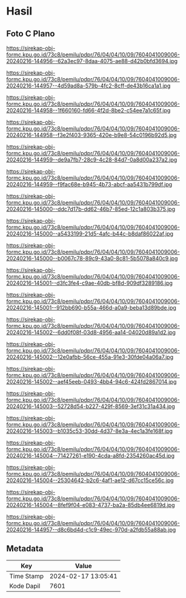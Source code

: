 # Hasil

## Foto C Plano

https://sirekap-obj-formc.kpu.go.id/73c8/pemilu/pdpr/76/04/04/10/09/7604041009006-20240216-144956--62a3ec97-8daa-4075-ae88-d42b0bfd3694.jpg

https://sirekap-obj-formc.kpu.go.id/73c8/pemilu/pdpr/76/04/04/10/09/7604041009006-20240216-144957--4d59ad8a-579b-4fc2-8cff-de43b16ca1a1.jpg

https://sirekap-obj-formc.kpu.go.id/73c8/pemilu/pdpr/76/04/04/10/09/7604041009006-20240216-144958--1f660160-fd66-4f2d-8be2-c54ee7a1c65f.jpg

https://sirekap-obj-formc.kpu.go.id/73c8/pemilu/pdpr/76/04/04/10/09/7604041009006-20240216-144958--f3e2f403-9365-420e-b9e8-54c0196b92d5.jpg

https://sirekap-obj-formc.kpu.go.id/73c8/pemilu/pdpr/76/04/04/10/09/7604041009006-20240216-144959--de9a7fb7-28c9-4c28-84d7-0a8d00a237a2.jpg

https://sirekap-obj-formc.kpu.go.id/73c8/pemilu/pdpr/76/04/04/10/09/7604041009006-20240216-144959--f9fac68e-b945-4b73-abcf-aa5431b799df.jpg

https://sirekap-obj-formc.kpu.go.id/73c8/pemilu/pdpr/76/04/04/10/09/7604041009006-20240216-145000--ddc7d17b-dd62-46b7-85ed-12c1a803b375.jpg

https://sirekap-obj-formc.kpu.go.id/73c8/pemilu/pdpr/76/04/04/10/09/7604041009006-20240216-145000--a5433199-21d5-4afc-b44c-b8daf86022af.jpg

https://sirekap-obj-formc.kpu.go.id/73c8/pemilu/pdpr/76/04/04/10/09/7604041009006-20240216-145000--b0067c78-89c9-43a0-8c81-5b5078a840c9.jpg

https://sirekap-obj-formc.kpu.go.id/73c8/pemilu/pdpr/76/04/04/10/09/7604041009006-20240216-145001--d3fc3fe4-c9ae-40db-bf8d-909df3289186.jpg

https://sirekap-obj-formc.kpu.go.id/73c8/pemilu/pdpr/76/04/04/10/09/7604041009006-20240216-145001--912bb690-b55a-466d-a0a9-beba13d89bde.jpg

https://sirekap-obj-formc.kpu.go.id/73c8/pemilu/pdpr/76/04/04/10/09/7604041009006-20240216-145002--6dd0f08f-03d8-4956-aa14-04020d89a1d2.jpg

https://sirekap-obj-formc.kpu.go.id/73c8/pemilu/pdpr/76/04/04/10/09/7604041009006-20240216-145002--12e0afbb-56ce-455a-91e3-30fde04a06a7.jpg

https://sirekap-obj-formc.kpu.go.id/73c8/pemilu/pdpr/76/04/04/10/09/7604041009006-20240216-145002--aef45eeb-0493-4bb4-94c6-424fd2867014.jpg

https://sirekap-obj-formc.kpu.go.id/73c8/pemilu/pdpr/76/04/04/10/09/7604041009006-20240216-145003--52728d54-b227-429f-8569-3ef31c31a434.jpg

https://sirekap-obj-formc.kpu.go.id/73c8/pemilu/pdpr/76/04/04/10/09/7604041009006-20240216-145003--b1035c53-30dd-4d37-8e3a-4ec1a3fe168f.jpg

https://sirekap-obj-formc.kpu.go.id/73c8/pemilu/pdpr/76/04/04/10/09/7604041009006-20240216-145004--71427261-e190-4cda-a8fd-2354260ac45d.jpg

https://sirekap-obj-formc.kpu.go.id/73c8/pemilu/pdpr/76/04/04/10/09/7604041009006-20240216-145004--25304642-b2c6-4af1-ae12-d67cc15ce56c.jpg

https://sirekap-obj-formc.kpu.go.id/73c8/pemilu/pdpr/76/04/04/10/09/7604041009006-20240216-145004--8fef9f04-e083-4737-ba2a-85db4ee6819d.jpg

https://sirekap-obj-formc.kpu.go.id/73c8/pemilu/pdpr/76/04/04/10/09/7604041009006-20240216-144957--d8c6bd4d-c1c9-49ec-970d-a2fdb55a88ab.jpg


## Metadata

| Key        | Value               |
| ---------- | ------------------- |
| Time Stamp | 2024-02-17 13:05:41 |
| Kode Dapil | 7601                |



